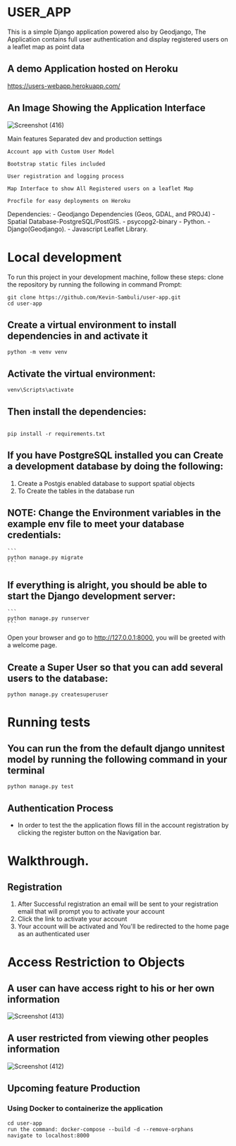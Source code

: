 # USER_APP
This is a simple Django application powered also by Geodjango, The Application contains full user authentication
and display registered users on a leaflet map as point data

## A demo Application hosted on Heroku

https://users-webapp.herokuapp.com/

## An Image Showing the Application Interface
![Screenshot (416)](https://user-images.githubusercontent.com/43718849/198350924-19a09891-6d2d-47fd-81bc-8269d530c674.png)


Main features
    Separated dev and production settings

    Account app with Custom User Model

    Bootstrap static files included

    User registration and logging process

    Map Interface to show All Registered users on a leaflet Map

    Procfile for easy deployments on Heroku

    


Dependencies:
    - Geodjango Dependencies (Geos, GDAL, and PROJ4)
    - Spatial Database-PostgreSQL/PostGIS.
    - psycopg2-binary
    - Python.
    - Django(Geodjango).
    - Javascript Leaflet Library.

# Local development
To run this project in your development machine, follow these steps:
clone the repository by running the following in command Prompt:

```
git clone https://github.com/Kevin-Sambuli/user-app.git
cd user-app
```

## Create a virtual environment to install dependencies in and activate it
```
python -m venv venv
```

## Activate the virtual environment:
```
venv\Scripts\activate
```

## Then install the dependencies:
```

pip install -r requirements.txt
```

## If you have PostgreSQL installed you can Create a development database by doing the following:

1. Create a Postgis enabled database to support spatial objects
2. To Create the tables in the database run

## NOTE: Change the Environment variables in the example env file to meet your database credentials:
    ```
    python manage.py migrate
    ```

## If everything is alright, you should be able to start the Django development server:
    ``` 
    python manage.py runserver 
    ```

Open your browser and go to http://127.0.0.1:8000, you will be greeted with a welcome page.

## Create a Super User so that you can add several users to the database:
``` python manage.py createsuperuser ```


# Running tests
## You can run the from the default django unnitest model by running the following command in your terminal
```python manage.py test```


## Authentication Process
- In order to test the the application flows fill in the account registration  by clicking the register button on the Navigation bar.

# Walkthrough.
## Registration
1. After Successful registration an email will be sent to your registration email that will prompt you to activate your account
2. Click the link to activate your account
3. Your account will be activated and You'll be redirected to the home page as an authenticated user

# Access Restriction to Objects

## A user can have access right to his or her own information

![Screenshot (413)](https://user-images.githubusercontent.com/43718849/198046814-c06032ad-84fe-407e-ae77-61d34294d748.png)

## A user restricted from viewing other peoples information

![Screenshot (412)](https://user-images.githubusercontent.com/43718849/198047252-c6b61c65-a898-4094-b2fe-4a4de7684cd9.png)


## Upcoming feature Production
### Using Docker to containerize the application
```
cd user-app
run the command: docker-compose --build -d --remove-orphans
navigate to localhost:8000
```


